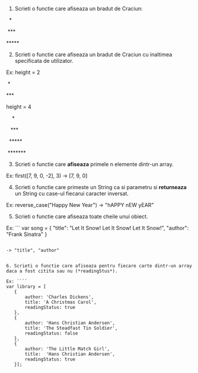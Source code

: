 1. Scrieti o functie care afiseaza un bradut de Craciun:

  &nbsp;&nbsp;\*&nbsp;&nbsp;
  
  &nbsp;\*\*\*&nbsp;
  
  \*\*\*\*\*

2. Scrieti o functie care afiseaza un bradut de Craciun cu inaltimea specificata de utilizator.

Ex: height = 2

 &nbsp;\*&nbsp;
 
 \*\*\*

 height = 4

&nbsp;&nbsp;&nbsp;&nbsp;*

&nbsp;&nbsp;&nbsp;***

&nbsp;&nbsp;*****

&nbsp;*******


3. Scrieti o functie care **afiseaza** primele n elemente dintr-un array.

Ex: first([7, 9, 0, -2], 3) -> [7, 9, 0] 


4. Scrieti o functie care primeste un String ca si parametru si **returneaza** un String cu case-ul fiecarui caracter inversat.

Ex: reverse_case("Happy New Year") -> "hAPPY nEW yEAR"

5. Scrieti o functie care afiseaza toate cheile unui obiect.

Ex: ```
var song = {
	"title": "Let It Snow! Let It Snow! Let It Snow!",
	"author": "Frank Sinatra"
}
```

-> "title", "author"


6. Scrieti o functie care afiseaza pentru fiecare carte dintr-un array daca a fost citita sau nu (*readingStus*).

Ex: ````
var library = [ 
   {
       author: 'Charles Dickens',
       title: 'A Christmas Carol',
       readingStatus: true
   },
   {
       author: 'Hans Christian Andersen',
       title: 'The Steadfast Tin Soldier',
       readingStatus: false
   },
   {
       author: 'The Little Match Girl',
       title:  'Hans Christian Andersen', 
       readingStatus: true
   }];

